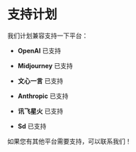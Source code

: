 # 支持计划

我们计划兼容支持一下平台：

- **OpenAI** 已支持

- **Midjourney**  已支持

- **文心一言**  已支持

- **Anthropic** 已支持
- **讯飞星火** 已支持
- **Sd** 已支持



如果您有其他平台需要支持，可以联系我们！
